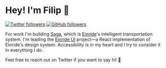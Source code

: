 # Hey! I'm Filip 👋

[![Twitter followers](https://img.shields.io/twitter/follow/tammergard?label=Follow&style=social)](https://twitter.com/tammergard)
[![GitHub followers](https://img.shields.io/github/followers/filiptammergard?style=social)](https://github.com/filiptammergard)

For work I'm building [Saga](https://www.einride.tech/saga/), which is [Einride](https://github.com/einride)'s intelligent transportation system. I'm leading the [Einride UI](https://github.com/einride/ui) project—a React implementation of Einride's design system. Accessibility is in my heart and I try to consider it in everything I do.

Feel free to reach out on Twitter if you want to say hi! 🙏

